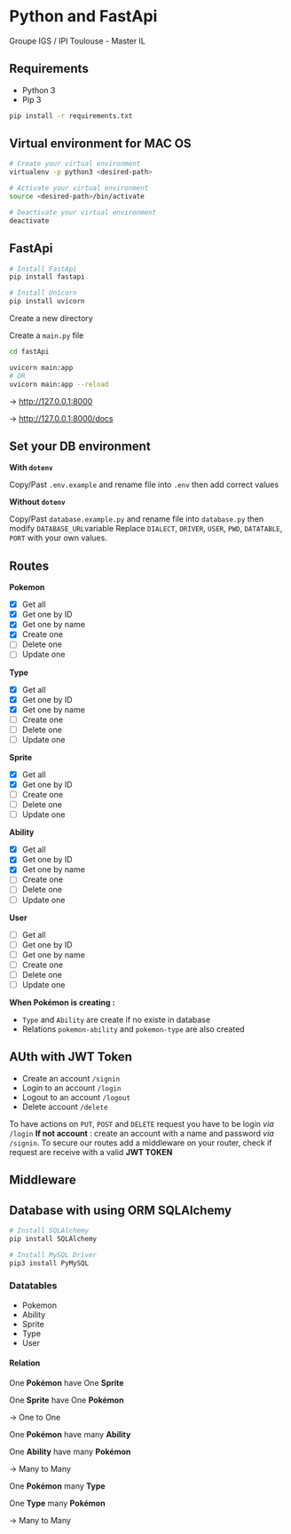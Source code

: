 # Python and FastApi

Groupe IGS / IPI Toulouse - Master IL 

## Requirements
- Python 3
- Pip 3

```bash
pip install -r requirements.txt
```

## Virtual environment for MAC OS

```bash
# Create your virtual environment
virtualenv -p python3 <desired-path>
```

```bash
# Activate your virtual environment
source <desired-path>/bin/activate
```

```bash
# Deactivate your virtual environment
deactivate
```

## FastApi

```bash
# Install FastApi
pip install fastapi
```

```bash
# Install Unicorn
pip install uvicorn
```

Create a new directory

Create a `main.py` file

```bash
cd fastApi
```

```bash 
uvicorn main:app
# OR
uvicorn main:app --reload
```

→ http://127.0.0.1:8000

→ http://127.0.0.1:8000/docs

## Set your DB environment

**With `dotenv`**

Copy/Past `.env.example` and rename file into `.env` then add correct values

**Without `dotenv`**

Copy/Past `database.example.py` and rename file into `database.py` then modify `DATABASE_URL`variable 
Replace `DIALECT`, `DRIVER`, `USER`, `PWD`, `DATATABLE`, `PORT` with your own values.

## Routes

**Pokemon**
- [x] Get all
- [x] Get one by ID
- [x] Get one by name
- [x] Create one
- [ ] Delete one
- [ ] Update one
    
**Type**
- [x] Get all
- [x] Get one by ID
- [x] Get one by name
- [ ] Create one
- [ ] Delete one
- [ ] Update one

**Sprite**
- [x] Get all
- [x] Get one by ID
- [ ] Create one
- [ ] Delete one
- [ ] Update one

**Ability**
- [x] Get all
- [x] Get one by ID
- [x] Get one by name
- [ ] Create one
- [ ] Delete one
- [ ] Update one

**User**
- [ ] Get all
- [ ] Get one by ID
- [ ] Get one by name
- [ ] Create one
- [ ] Delete one
- [ ] Update one

**When Pokémon is creating :**
- `Type` and `Ability` are create if no existe in database
- Relations `pokemon-ability` and `pokemon-type` are also created


## AUth with JWT Token

* Create an account `/signin`
* Login to an account `/login`
* Logout to an account `/logout`
* Delete account `/delete`

To have actions on `PUT`, `POST` and `DELETE` request you have to be login _via_ `/login`
**If not account** : create an account with a name and password _via_ `/signin`.
To secure our routes add a middleware on your router, check if request are receive with a valid **JWT TOKEN**

## Middleware


## Database with using ORM SQLAlchemy

```bash
# Install SQLAlchemy
pip install SQLAlchemy
```

```bash
# Install MySQL Driver
pip3 install PyMySQL
```

### Datatables

- Pokemon
- Ability
- Sprite
- Type
- User

#### Relation

One **Pokémon** have One **Sprite**

One **Sprite** have One **Pokémon**

→ One to One

One **Pokémon** have many **Ability**

One **Ability** have many **Pokémon**

→ Many to Many

One **Pokémon** many **Type**

One **Type** many **Pokémon**

→ Many to Many
